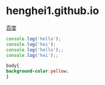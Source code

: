 # henghei1.github.io
<a href='http://baidu.com'>百度</a>
```js
console.log('hello');
console.log('hei');
console.log('hello');;
console.log('hei');;
```
```css
body{
background-color:yellow;
}
 ```
